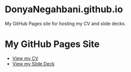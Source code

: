 # DonyaNegahbani.github.io
My GitHub Pages site for hosting my CV and slide decks.

# My GitHub Pages Site

- [View my CV](CV.pdf)
- [View my Slide Deck](personal_ino.html)

